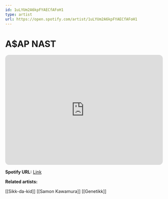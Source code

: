 ```yaml
---
id: 1uLYUm2A6kpFYAECfAFoH1
type: artist
url: https://open.spotify.com/artist/1uLYUm2A6kpFYAECfAFoH1
---
```

# A$AP NAST

<iframe style="border-radius:12px" src="https://open.spotify.com/embed/artist/1uLYUm2A6kpFYAECfAFoH1" width="100%" height="352" frameBorder="0" allowfullscreen="" allow="autoplay; clipboard-write; encrypted-media; fullscreen; picture-in-picture" loading="lazy"></iframe>

**Spotify URL:** [Link](https://open.spotify.com/artist/1uLYUm2A6kpFYAECfAFoH1)

**Related artists:**

[[Sikk-da-kid]]
[[Samon Kawamura]]
[[Genetikk]]
